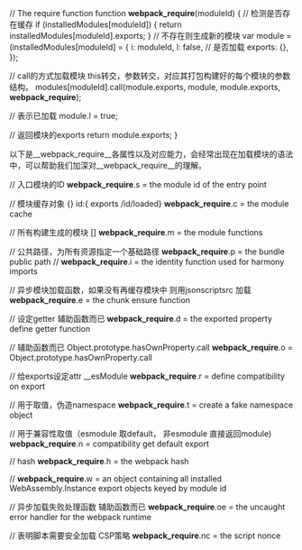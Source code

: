 // The require function
function __webpack_require__(moduleId) {
  // 检测是否存在缓存
  if (installedModules[moduleId]) {
    return installedModules[moduleId].exports;
  }
  // 不存在则生成新的模块
  var module = (installedModules[moduleId] = {
    i: moduleId,
    l: false, // 是否加载
    exports: {},
  });

  // call的方式加载模块 this转交，参数转交，对应其打包构建好的每个模块的参数结构。
  modules[moduleId].call(module.exports, module, module.exports, __webpack_require__);

  // 表示已加载
  module.l = true;

  // 返回模块的exports
  return module.exports;
}

以下是__webpack_require__各属性以及对应能力，会经常出现在加载模块的语法中，可以帮助我们加深对__webpack_require__的理解。


// 入口模块的ID
__webpack_require__.s = the module id of the entry point
 
// 模块缓存对象 {} id:{ exports /id/loaded}
__webpack_require__.c = the module cache
 
// 所有构建生成的模块 []
__webpack_require__.m = the module functions
 
// 公共路径，为所有资源指定一个基础路径
__webpack_require__.p = the bundle public path
// 
__webpack_require__.i = the identity function used for harmony imports
 
// 异步模块加载函数，如果没有再缓存模块中 则用jsonscriptsrc 加载  
__webpack_require__.e = the chunk ensure function
 
// 设定getter 辅助函数而已
__webpack_require__.d = the exported property define getter function
 
// 辅助函数而已 Object.prototype.hasOwnProperty.call
__webpack_require__.o = Object.prototype.hasOwnProperty.call
 
// 给exports设定attr __esModule
__webpack_require__.r = define compatibility on export
 
// 用于取值，伪造namespace
__webpack_require__.t = create a fake namespace object
 
// 用于兼容性取值（esmodule 取default， 非esmodule 直接返回module)
__webpack_require__.n = compatibility get default export
 
// hash
__webpack_require__.h = the webpack hash
 
// 
__webpack_require__.w = an object containing all installed WebAssembly.Instance export objects keyed by module id
 
// 异步加载失败处理函数 辅助函数而已
__webpack_require__.oe = the uncaught error handler for the webpack runtime
 
// 表明脚本需要安全加载 CSP策略
__webpack_require__.nc = the script nonce
 